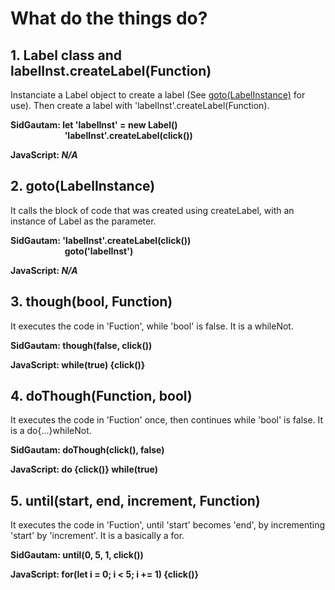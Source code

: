 # What do the things do?
## 1. Label class and labelInst.createLabel(Function)
Instanciate a Label object to create a label (See [goto(LabelInstance)](https://github.com/GautamBatta73/SidGautam/tree/main/Versions/JavaScript(ProtoType)#2-gotolabelinstance) for use). Then create a label with 'labelInst'.createLabel(Function).

**SidGautam: let 'labelInst' = new Label()<br>**
&nbsp;&nbsp;&nbsp;&nbsp;&nbsp;&nbsp;&nbsp;&nbsp;&nbsp;&nbsp;&nbsp;&nbsp;&nbsp;&nbsp;&nbsp;&nbsp;&nbsp;&nbsp;&nbsp;&nbsp;&nbsp;&nbsp;**'labelInst'.createLabel(click())**

**JavaScript: _N/A_**

## 2. goto(LabelInstance)
It calls the block of code that was created using createLabel, with an instance of Label as the parameter.

**SidGautam: 'labelInst'.createLabel(click())<br>**
&nbsp;&nbsp;&nbsp;&nbsp;&nbsp;&nbsp;&nbsp;&nbsp;&nbsp;&nbsp;&nbsp;&nbsp;&nbsp;&nbsp;&nbsp;&nbsp;&nbsp;&nbsp;&nbsp;&nbsp;&nbsp;&nbsp;**goto('labelInst')**

**JavaScript: _N/A_**

## 3. though(bool, Function)
It executes the code in 'Fuction', while 'bool' is false. It is a whileNot.

**SidGautam: though(false, click())**

**JavaScript: while(true) {click()}**

## 4. doThough(Function, bool)
It executes the code in 'Fuction' once, then continues while 'bool' is false. It is a do{...}whileNot.

**SidGautam: doThough(click(), false)**

**JavaScript: do {click()} while(true)**

## 5. until(start, end, increment, Function)
It executes the code in 'Fuction', until 'start' becomes 'end', by incrementing 'start' by 'increment'. It is a basically a for.

**SidGautam: until(0, 5, 1, click())**

**JavaScript: for(let i = 0; i < 5; i += 1) {click()}**
